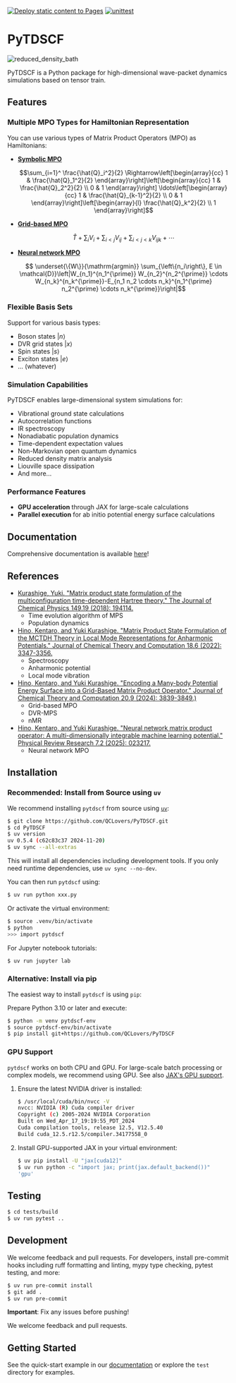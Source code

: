 [![Deploy static content to Pages](https://github.com/QCLovers/PyTDSCF/actions/workflows/static.yml/badge.svg)](https://github.com/QCLovers/PyTDSCF/actions/workflows/static.yml)
[![unittest](https://github.com/QCLovers/PyTDSCF/actions/workflows/unittest.yml/badge.svg)](https://github.com/QCLovers/PyTDSCF/actions/workflows/unittest.yml)
# PyTDSCF
![reduced_density_bath](https://github.com/user-attachments/assets/a0bf7f6c-0b43-48a5-8e2b-36bd5436fbde)

PyTDSCF is a Python package for high-dimensional wave-packet dynamics simulations based on tensor train.

## Features

### Multiple MPO Types for Hamiltonian Representation

You can use various types of Matrix Product Operators (MPO) as Hamiltonians:

- **[Symbolic MPO](https://qclovers.github.io/PyTDSCF/notebook/poly-MPO-H2O-relax.html)**
   ```math
   \sum_{i=1}^ \frac{\hat{Q}_i^2}{2} \Rightarrow\left[\begin{array}{cc}
   1 & \frac{\hat{Q}_1^2}{2}
   \end{array}\right]\left[\begin{array}{cc}
   1 & \frac{\hat{Q}_2^2}{2} \\
   0 & 1
   \end{array}\right] \ldots\left[\begin{array}{cc}
   1 & \frac{\hat{Q}_{k-1}^2}{2} \\
   0 & 1
   \end{array}\right]\left[\begin{array}{l}
   \frac{\hat{Q}_k^2}{2} \\
   1
   \end{array}\right]
   ```

- **[Grid-based MPO](https://qclovers.github.io/PyTDSCF/notebook/grid-based-MPO-H2CO.html)**
   ```math
   \hat{T} +  \sum_{i} V_{i} + \sum_{i< j} V_{ij} + \sum_{i< j< k} V_{ijk} + \cdots
   ```

- **[Neural network MPO](https://github.com/KenHino/Pompon)**
  ```math
   \underset{\{W\}}{\mathrm{argmin}} \sum_{\left\{n_i\right\}, E \in \mathcal{D}}\left|W_{n_1}^{n_1^{\prime}} W_{n_2}^{n_2^{\prime}} \cdots W_{n_k}^{n_k^{\prime}}-E_{n_1 n_2 \cdots n_k}^{n_1^{\prime} n_2^{\prime} \cdots n_k^{\prime}}\right|
   ```

### Flexible Basis Sets

Support for various basis types:
- Boson states $|n\rangle$
- DVR grid states $|x\rangle$
- Spin states $|s\rangle$
- Exciton states $|e\rangle$
- ... (whatever)

### Simulation Capabilities

PyTDSCF enables large-dimensional system simulations for:
- Vibrational ground state calculations
- Autocorrelation functions
- IR spectroscopy
- Nonadiabatic population dynamics
- Time-dependent expectation values
- Non-Markovian open quantum dynamics
- Reduced density matrix analysis
- Liouville space dissipation
- And more...

### Performance Features

- **GPU acceleration** through JAX for large-scale calculations
- **Parallel execution** for ab initio potential energy surface calculations

## Documentation

Comprehensive documentation is available [here](https://qclovers.github.io/PyTDSCF/notebook/quick-start.html)!

## References

- [Kurashige, Yuki. "Matrix product state formulation of the multiconfiguration time-dependent Hartree theory." The Journal of Chemical Physics 149.19 (2018): 194114.](https://aip.scitation.org/doi/abs/10.1063/1.5051498)
  - Time evolution algorithm of MPS
  - Population dynamics
- [Hino, Kentaro, and Yuki Kurashige. "Matrix Product State Formulation of the MCTDH Theory in Local Mode Representations for Anharmonic Potentials." Journal of Chemical Theory and Computation 18.6 (2022): 3347-3356.](https://pubs.acs.org/doi/abs/10.1021/acs.jctc.2c00243)
  - Spectroscopy
  - Anharmonic potential
  - Local mode vibration
- [Hino, Kentaro, and Yuki Kurashige. "Encoding a Many-body Potential Energy Surface into a Grid-Based Matrix Product Operator." Journal of Chemical Theory and Computation 20.9 (2024): 3839-3849.)](https://pubs.acs.org/doi/10.1021/acs.jctc.4c00046)
  - Grid-based MPO
  - DVR-MPS
  - nMR
- [Hino, Kentaro, and Yuki Kurashige. "Neural network matrix product operator: A multi-dimensionally integrable machine learning potential." Physical Review Research 7.2 (2025): 023217.](https://journals.aps.org/prresearch/abstract/10.1103/PhysRevResearch.7.023217)
  - Neural network MPO

## Installation

### Recommended: Install from Source using `uv`

We recommend installing `pytdscf` from source using [`uv`](https://docs.astral.sh/uv/):

```bash
$ git clone https://github.com/QCLovers/PyTDSCF.git
$ cd PyTDSCF
$ uv version
uv 0.5.4 (c62c83c37 2024-11-20)
$ uv sync --all-extras
```

This will install all dependencies including development tools.
If you only need runtime dependencies, use `uv sync --no-dev`.

You can then run `pytdscf` using:

```bash
$ uv run python xxx.py
```

Or activate the virtual environment:

```bash
$ source .venv/bin/activate
$ python
>>> import pytdscf
```

For Jupyter notebook tutorials:

```bash
$ uv run jupyter lab
```

### Alternative: Install via pip

The easiest way to install `pytdscf` is using `pip`:

Prepare Python 3.10 or later and execute:

```bash
$ python -m venv pytdscf-env
$ source pytdscf-env/bin/activate
$ pip install git+https://github.com/QCLovers/PyTDSCF
```

### GPU Support

`pytdscf` works on both CPU and GPU.
For large-scale batch processing or complex models, we recommend using GPU.
See also [JAX's GPU support](https://jax.readthedocs.io/en/latest/installation.html).

1. Ensure the latest NVIDIA driver is installed:

    ```bash
    $ /usr/local/cuda/bin/nvcc -V
    nvcc: NVIDIA (R) Cuda compiler driver
    Copyright (c) 2005-2024 NVIDIA Corporation
    Built on Wed_Apr_17_19:19:55_PDT_2024
    Cuda compilation tools, release 12.5, V12.5.40
    Build cuda_12.5.r12.5/compiler.34177558_0
    ```

2. Install GPU-supported JAX in your virtual environment:

    ```bash
    $ uv pip install -U "jax[cuda12]"
    $ uv run python -c "import jax; print(jax.default_backend())"
    'gpu'
    ```

## Testing

```bash
$ cd tests/build
$ uv run pytest ..
```

## Development

We welcome feedback and pull requests. For developers, install pre-commit hooks including ruff formatting and linting, mypy type checking, pytest testing, and more:

```bash
$ uv run pre-commit install
$ git add .
$ uv run pre-commit
```

**Important**: Fix any issues before pushing!

We welcome feedback and pull requests.

## Getting Started

See the quick-start example in our [documentation](https://qclovers.github.io/PyTDSCF/notebook/quick-start.html) or explore the `test` directory for examples.
